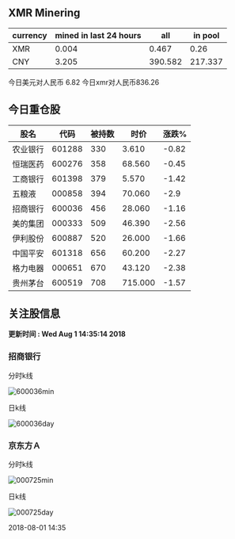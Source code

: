 ## XMR Minering

|currency|mined in last 24 hours|all|in pool|
|---|---|---|---|
|XMR|0.004|0.467|0.26|
|CNY|3.205|390.582|217.337|

今日美元对人民币 6.82	今日xmr对人民币836.26


## 今日重仓股 

|股名|代码|被持数|时价|涨跌%|
|---|---|---|---|---|
|农业银行|601288|330|3.610|-0.82|
|恒瑞医药|600276|358|68.560|-0.45|
|工商银行|601398|379|5.570|-1.42|
|五粮液|000858|394|70.060|-2.9|
|招商银行|600036|456|28.060|-1.16|
|美的集团|000333|509|46.390|-2.56|
|伊利股份|600887|520|26.000|-1.66|
|中国平安|601318|656|60.200|-2.27|
|格力电器|000651|670|43.120|-2.38|
|贵州茅台|600519|708|715.000|-1.57|

## 关注股信息
**更新时间 : Wed Aug  1 14:35:14 2018**
### 招商银行 
分时k线

![600036min](http://image.sinajs.cn/newchart/min/n/sh600036.gif)

日k线

![600036day](http://image.sinajs.cn/newchart/daily/n/sh600036.gif)

### 京东方Ａ 
分时k线

![000725min](http://image.sinajs.cn/newchart/min/n/sz000725.gif)

日k线

![000725day](http://image.sinajs.cn/newchart/daily/n/sz000725.gif)

2018-08-01 14:35